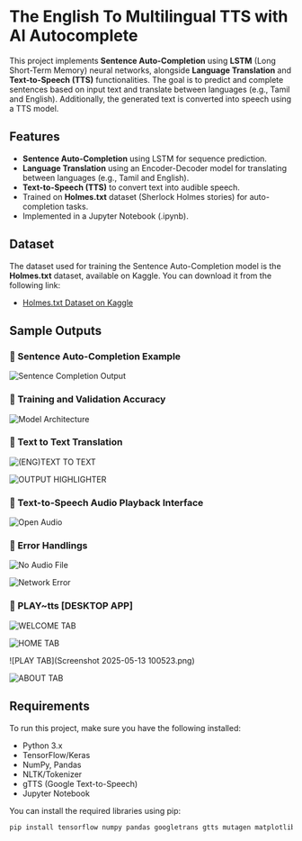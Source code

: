 # The English To Multilingual TTS with AI Autocomplete

This project implements **Sentence Auto-Completion** using **LSTM** (Long Short-Term Memory) neural networks, alongside **Language Translation** and **Text-to-Speech (TTS)** functionalities. The goal is to predict and complete sentences based on input text and translate between languages (e.g., Tamil and English). Additionally, the generated text is converted into speech using a TTS model.

## Features

- **Sentence Auto-Completion** using LSTM for sequence prediction.
- **Language Translation** using an Encoder-Decoder model for translating between languages (e.g., Tamil and English).
- **Text-to-Speech (TTS)** to convert text into audible speech.
- Trained on **Holmes.txt** dataset (Sherlock Holmes stories) for auto-completion tasks.
- Implemented in a Jupyter Notebook (.ipynb).

## Dataset

The dataset used for training the Sentence Auto-Completion model is the **Holmes.txt** dataset, available on Kaggle. You can download it from the following link:

- [Holmes.txt Dataset on Kaggle](https://www.kaggle.com/datasets/arthurtok/holmes-text)

## Sample Outputs

### 🔸 Sentence Auto-Completion Example
![Sentence Completion Output](https://github.com/Kaviya152/SAC-TTS/blob/main/Screenshot%202025-05-13%20094058.png)


### 🔸 Training  and Validation Accuracy 
![Model Architecture](https://github.com/Kaviya152/SAC-TTS/blob/main/Screenshot%202025-05-13%20083217.png)

### 🔸 Text to Text Translation 
![(ENG)TEXT TO TEXT](https://github.com/Kaviya152/SAC-TTS/blob/main/Screenshot%202025-05-13%20100428.png)

![OUTPUT HIGHLIGHTER](https://github.com/Kaviya152/SAC-TTS/blob/main/Screenshot%202025-05-13%20100505.png)


### 🔸 Text-to-Speech Audio Playback Interface
![Open Audio](https://github.com/Kaviya152/SAC-TTS/blob/main/Screenshot%202025-05-13%20100523.png)


### 🔸 Error Handlings
![No Audio File](https://github.com/Kaviya152/SAC-TTS/blob/main/Screenshot%202025-05-13%20094018.png)

![Network Error](https://github.com/Kaviya152/SAC-TTS/blob/main/Screenshot%202025-05-13%20094644.png)


### 🔸 PLAY~tts [DESKTOP APP]
![WELCOME TAB](https://github.com/Kaviya152/SAC-TTS/blob/main/Screenshot%202025-05-13%20093948.png)

![HOME TAB](https://github.com/Kaviya152/SAC-TTS/blob/main/Screenshot%202025-05-13%20093935.png)

![PLAY TAB](Screenshot 2025-05-13 100523.png)

![ABOUT TAB](https://github.com/Kaviya152/SAC-TTS/blob/main/Screenshot%202025-05-13%20094002.png)


## Requirements

To run this project, make sure you have the following installed:

- Python 3.x
- TensorFlow/Keras
- NumPy, Pandas
- NLTK/Tokenizer
- gTTS (Google Text-to-Speech)
- Jupyter Notebook

You can install the required libraries using pip:

```bash
pip install tensorflow numpy pandas googletrans gtts mutagen matplotlib pydub pygame simpleaudio socket 
